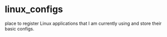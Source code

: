 # linux_configs
place to register Linux applications that I am currently using and store their basic configs.
